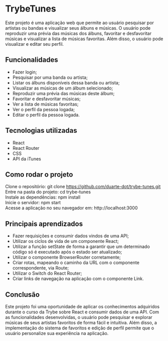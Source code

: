 # TrybeTunes

Este projeto é uma aplicação web que permite ao usuário pesquisar por artistas ou bandas e visualizar seus álbuns e músicas. O usuário pode reproduzir uma prévia das músicas dos álbuns, favoritar e desfavoritar músicas e visualizar a lista de músicas favoritas. Além disso, o usuário pode visualizar e editar seu perfil.

## Funcionalidades

<ul>
  <li>Fazer login;</li>
  <li>Pesquisar por uma banda ou artista;</li>
  <li>Listar os álbuns disponíveis dessa banda ou artista;</li>
  <li>Visualizar as músicas de um álbum selecionado;</li>
  <li>Reproduzir uma prévia das músicas deste álbum;</li>
  <li>Favoritar e desfavoritar músicas;</li>
  <li>Ver a lista de músicas favoritas;</li>
  <li>Ver o perfil da pessoa logada;</li>
  <li>Editar o perfil da pessoa logada.</li>
</ul>

## Tecnologias utilizadas

<ul>
  <li>React</li>
  <li>React Router</li>
  <li>CSS</li>
  <li>API da iTunes</li>
</ul>

## Como rodar o projeto

Clone o repositório: git clone https://github.com/duarte-dot/trybe-tunes.git <br/>
Entre na pasta do projeto: cd trybe-tunes <br/>
Instale as dependências: npm install <br/>
Inicie o servidor: npm start <br/>
Acesse a aplicação no seu navegador em: http://localhost:3000 <br/>

## Principais aprendizados

<ul>
  <li>Fazer requisições e consumir dados vindos de uma API;</li>
  <li>Utilizar os ciclos de vida de um componente React;</li>
  <li>Utilizar a função setState de forma a garantir que um determinado código só é executado após o estado ser atualizado;</li>
  <li>Utilizar o componente BrowserRouter corretamente;</li>
  <li>Criar rotas, mapeando o caminho da URL com o componente correspondente, via Route;</li>
  <li>Utilizar o Switch do React Router;</li>
  <li>Criar links de navegação na aplicação com o componente Link.</li>
</ul>

## Conclusão

Este projeto foi uma oportunidade de aplicar os conhecimentos adquiridos durante o curso da Trybe sobre React e consumir dados de uma API. Com as funcionalidades desenvolvidas, o usuário pode pesquisar e explorar músicas de seus artistas favoritos de forma fácil e intuitiva. Além disso, a implementação do sistema de favoritos e edição de perfil permite que o usuário personalize sua experiência na aplicação.

